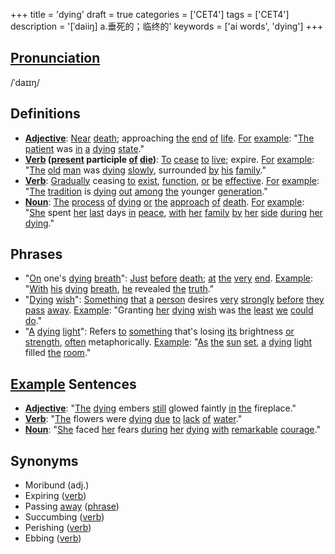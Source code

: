 +++
title = 'dying'
draft = true
categories = ['CET4']
tags = ['CET4']
description = '[ˈdaiiŋ] a.垂死的；临终的'
keywords = ['ai words', 'dying']
+++

## [Pronunciation](/en/post/pronunciation/)
/ˈdaɪɪŋ/

## Definitions
- **[Adjective](/en/post/adjective/)**: [Near](/en/post/near/) [death](/en/post/death/); approaching [the](/en/post/the/) [end](/en/post/end/) [of](/en/post/of/) [life](/en/post/life/). [For](/en/post/for/) [example](/en/post/example/): "[The](/en/post/the/) [patient](/en/post/patient/) was [in](/en/post/in/) [a](/en/post/a/) [dying](/en/post/dying/) [state](/en/post/state/)."
- **[Verb](/en/post/verb/) ([present](/en/post/present/) participle [of](/en/post/of/) [die](/en/post/die/))**: [To](/en/post/to/) [cease](/en/post/cease/) [to](/en/post/to/) [live](/en/post/live/); expire. [For](/en/post/for/) [example](/en/post/example/): "[The](/en/post/the/) [old](/en/post/old/) [man](/en/post/man/) was [dying](/en/post/dying/) [slowly](/en/post/slowly/), surrounded [by](/en/post/by/) [his](/en/post/his/) [family](/en/post/family/)."
- **[Verb](/en/post/verb/)**: [Gradually](/en/post/gradually/) ceasing [to](/en/post/to/) [exist](/en/post/exist/), [function](/en/post/function/), [or](/en/post/or/) [be](/en/post/be/) [effective](/en/post/effective/). [For](/en/post/for/) [example](/en/post/example/): "[The](/en/post/the/) [tradition](/en/post/tradition/) is [dying](/en/post/dying/) [out](/en/post/out/) [among](/en/post/among/) [the](/en/post/the/) younger [generation](/en/post/generation/)."
- **[Noun](/en/post/noun/)**: [The](/en/post/the/) [process](/en/post/process/) [of](/en/post/of/) [dying](/en/post/dying/) [or](/en/post/or/) [the](/en/post/the/) [approach](/en/post/approach/) [of](/en/post/of/) [death](/en/post/death/). [For](/en/post/for/) [example](/en/post/example/): "[She](/en/post/she/) spent [her](/en/post/her/) [last](/en/post/last/) days [in](/en/post/in/) [peace](/en/post/peace/), [with](/en/post/with/) [her](/en/post/her/) [family](/en/post/family/) [by](/en/post/by/) [her](/en/post/her/) [side](/en/post/side/) [during](/en/post/during/) [her](/en/post/her/) [dying](/en/post/dying/)."

## Phrases
- "[On](/en/post/on/) one's [dying](/en/post/dying/) [breath](/en/post/breath/)": [Just](/en/post/just/) [before](/en/post/before/) [death](/en/post/death/); [at](/en/post/at/) [the](/en/post/the/) [very](/en/post/very/) [end](/en/post/end/). [Example](/en/post/example/): "[With](/en/post/with/) [his](/en/post/his/) [dying](/en/post/dying/) [breath](/en/post/breath/), [he](/en/post/he/) revealed [the](/en/post/the/) [truth](/en/post/truth/)."
- "[Dying](/en/post/dying/) [wish](/en/post/wish/)": [Something](/en/post/something/) [that](/en/post/that/) [a](/en/post/a/) [person](/en/post/person/) desires [very](/en/post/very/) [strongly](/en/post/strongly/) [before](/en/post/before/) [they](/en/post/they/) [pass](/en/post/pass/) [away](/en/post/away/). [Example](/en/post/example/): "Granting [her](/en/post/her/) [dying](/en/post/dying/) [wish](/en/post/wish/) was [the](/en/post/the/) [least](/en/post/least/) [we](/en/post/we/) [could](/en/post/could/) [do](/en/post/do/)."
- "[A](/en/post/a/) [dying](/en/post/dying/) [light](/en/post/light/)": Refers [to](/en/post/to/) [something](/en/post/something/) that's losing [its](/en/post/its/) brightness [or](/en/post/or/) [strength](/en/post/strength/), [often](/en/post/often/) metaphorically. [Example](/en/post/example/): "[As](/en/post/as/) [the](/en/post/the/) [sun](/en/post/sun/) [set](/en/post/set/), [a](/en/post/a/) [dying](/en/post/dying/) [light](/en/post/light/) filled [the](/en/post/the/) [room](/en/post/room/)."

## [Example](/en/post/example/) Sentences
- **[Adjective](/en/post/adjective/)**: "[The](/en/post/the/) [dying](/en/post/dying/) embers [still](/en/post/still/) glowed faintly [in](/en/post/in/) [the](/en/post/the/) fireplace."
- **[Verb](/en/post/verb/)**: "[The](/en/post/the/) flowers were [dying](/en/post/dying/) [due](/en/post/due/) [to](/en/post/to/) [lack](/en/post/lack/) [of](/en/post/of/) [water](/en/post/water/)."
- **[Noun](/en/post/noun/)**: "[She](/en/post/she/) faced [her](/en/post/her/) fears [during](/en/post/during/) [her](/en/post/her/) [dying](/en/post/dying/) [with](/en/post/with/) [remarkable](/en/post/remarkable/) [courage](/en/post/courage/)."

## Synonyms
- Moribund (adj.)
- Expiring ([verb](/en/post/verb/))
- Passing [away](/en/post/away/) ([phrase](/en/post/phrase/))
- Succumbing ([verb](/en/post/verb/))
- Perishing ([verb](/en/post/verb/))
- Ebbing ([verb](/en/post/verb/))
